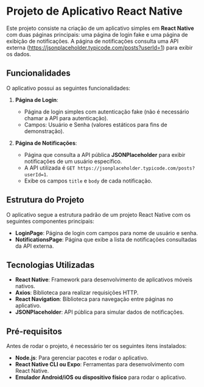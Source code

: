 # Projeto de Aplicativo React Native

Este projeto consiste na criação de um aplicativo simples em **React Native** com duas páginas principais: uma página de login fake e uma página de exibição de notificações. A página de notificações consulta uma API externa (https://jsonplaceholder.typicode.com/posts?userId=1) para exibir os dados.

## Funcionalidades

O aplicativo possui as seguintes funcionalidades:

1. **Página de Login**: 
   - Página de login simples com autenticação fake (não é necessário chamar a API para autenticação).
   - Campos: Usuário e Senha (valores estáticos para fins de demonstração).

2. **Página de Notificações**:
   - Página que consulta a API pública **JSONPlaceholder** para exibir notificações de um usuário específico.
   - A API utilizada é `GET https://jsonplaceholder.typicode.com/posts?userId=1`.
   - Exibe os campos `title` e `body` de cada notificação.

## Estrutura do Projeto

O aplicativo segue a estrutura padrão de um projeto React Native com os seguintes componentes principais:

- **LoginPage**: Página de login com campos para nome de usuário e senha.
- **NotificationsPage**: Página que exibe a lista de notificações consultadas da API externa.

## Tecnologias Utilizadas

- **React Native**: Framework para desenvolvimento de aplicativos móveis nativos.
- **Axios**: Biblioteca para realizar requisições HTTP.
- **React Navigation**: Biblioteca para navegação entre páginas no aplicativo.
- **JSONPlaceholder**: API pública para simular dados de notificações.

## Pré-requisitos

Antes de rodar o projeto, é necessário ter os seguintes itens instalados:

- **Node.js**: Para gerenciar pacotes e rodar o aplicativo.
- **React Native CLI ou Expo**: Ferramentas para desenvolvimento com React Native.
- **Emulador Android/iOS ou dispositivo físico** para rodar o aplicativo.


